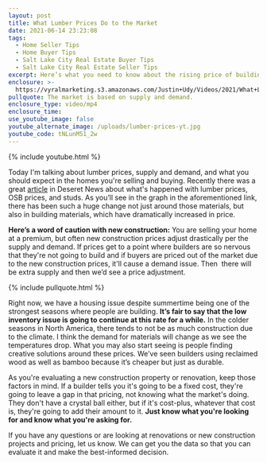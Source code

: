 ```yaml
---
layout: post
title: What Lumber Prices Do to the Market
date: 2021-06-14 23:23:08
tags:
  - Home Seller Tips
  - Home Buyer Tips
  - Salt Lake City Real Estate Buyer Tips
  - Salt Lake City Real Estate Seller Tips
excerpt: Here’s what you need to know about the rising price of building materials.
enclosure: >-
  https://vyralmarketing.s3.amazonaws.com/Justin+Udy/Videos/2021/What+Lumber+Prices+Do+to+the+Market.mp4
pullquote: The market is based on supply and demand.
enclosure_type: video/mp4
enclosure_time:
use_youtube_image: false
youtube_alternate_image: /uploads/lumber-prices-yt.jpg
youtube_code: tNLunM51_2w
---
```

{% include youtube.html %}

Today I'm talking about lumber prices, supply and demand, and what you should expect in the homes you're selling and buying. Recently there was a great [article](https://www.deseret.com/utah/2021/5/15/22436266/housing-in-the-west-5-staggering-facts-about-utahs-hot-home-market) in Deseret News about what's happened with lumber prices, OSB prices, and studs. As you’ll see in the graph in the aforementioned link, there has been such a huge change not just around those materials, but also in building materials, which have dramatically increased in price.

**Here’s a word of caution with new construction:** You are selling your home at a premium, but often new construction prices adjust drastically per the supply and demand. If prices get to a point where builders are so nervous that they're not going to build and if buyers are priced out of the market due to the new construction prices, it'll cause a demand issue. Then&nbsp; there will be extra supply and then we’d see a price adjustment.

{% include pullquote.html %}

Right now, we have a housing issue despite summertime being one of the strongest seasons where people are building. **It’s fair to say that the low inventory issue is going to continue at this rate for a while.** In the colder seasons in North America, there tends to not be as much construction due to the climate. I think the demand for materials will change as we see the temperatures drop. What you may also start seeing is people finding creative solutions around these prices. We’ve seen builders using reclaimed wood as well as bamboo because it’s cheaper but just as durable.

As you're evaluating a new construction property or renovation, keep those factors in mind. If a builder tells you it's going to be a fixed cost, they're going to leave a gap in that pricing, not knowing what the market's doing. They don't have a crystal ball either, but if it's cost-plus, whatever that cost is, they're going to add their amount to it. **Just know what you're looking for and know what you're asking for.**

If you have any questions or are looking at renovations or new construction projects and pricing, let us know. We can get you the data so that you can evaluate it and make the best-informed decision.
